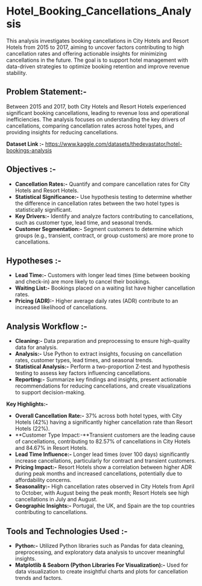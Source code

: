 # Hotel_Booking_Cancellations_Analysis

This analysis investigates booking cancellations in City Hotels and Resort Hotels from 2015 to 2017, aiming to uncover factors contributing to high cancellation rates and offering actionable insights for minimizing cancellations in the future. The goal is to support hotel management with data-driven strategies to optimize booking retention and improve revenue stability.

**Problem Statement:-**
---
Between 2015 and 2017, both City Hotels and Resort Hotels experienced significant booking cancellations, leading to revenue loss and operational inefficiencies. The analysis focuses on understanding the key drivers of cancellations, comparing cancellation rates across hotel types, and providing insights for reducing cancellations.  

**Dataset Link :-** https://www.kaggle.com/datasets/thedevastator/hotel-bookings-analysis 

**Objectives :-**
---
* **Cancellation Rates:-** Quantify and compare cancellation rates for City Hotels and Resort Hotels.
* **Statistical Significance:-** Use hypothesis testing to determine whether the difference in cancellation rates between the two hotel types is statistically significant.
* **Key Drivers:-** Identify and analyze factors contributing to cancellations, such as customer type, lead time, and seasonal trends.
* **Customer Segmentation:-** Segment customers to determine which groups (e.g., transient, contract, or group customers) are more prone to cancellations.

**Hypotheses :-**
---
* **Lead Time:-** Customers with longer lead times (time between booking and check-in) are more likely to cancel their bookings.
* **Waiting List:-** Bookings placed on a waiting list have higher cancellation rates.
* **Pricing (ADR):-** Higher average daily rates (ADR) contribute to an increased likelihood of cancellations.

**Analysis Workflow :-**
---
* **Cleaning:-** Data preparation and preprocessing to ensure high-quality data for analysis.
* **Analysis:-** Use Python to extract insights, focusing on cancellation rates, customer types, lead times, and seasonal trends.
* **Statistical Analysis:-** Perform a two-proportion Z-test and hypothesis testing to assess key factors influencing cancellations.
* **Reporting:-** Summarize key findings and insights, present actionable recommendations for reducing cancellations, and create visualizations to support decision-making.

 
**Key Highlights:-**

* **Overall Cancellation Rate:-** 37% across both hotel types, with City Hotels (42%) having a significantly higher cancellation rate than Resort Hotels (22%).
* **Customer Type Impact:-**Transient customers are the leading cause of cancellations, contributing to 82.57% of cancellations in City Hotels and 84.67% in Resort Hotels.
* **Lead Time Influence:-** Longer lead times (over 100 days) significantly increase cancellations, particularly for contract and transient customers.
* **Pricing Impact:-** Resort Hotels show a correlation between higher ADR during peak months and increased cancellations, potentially due to affordability concerns.
* **Seasonality:-** High cancellation rates observed in City Hotels from April to October, with August being the peak month; Resort Hotels see high cancellations in July and August.
* **Geographic Insights:-** Portugal, the UK, and Spain are the top countries contributing to cancellations.


**Tools and Technologies Used :-**
---
* **Python:-** Utilized Python libraries such as Pandas for data cleaning, preprocessing, and exploratory data analysis to uncover meaningful insights.
* **Matplotlib & Seaborn (Python Libraries For Visualization):-** Used for data visualization to create insightful charts and plots for cancellation trends and factors.
  
